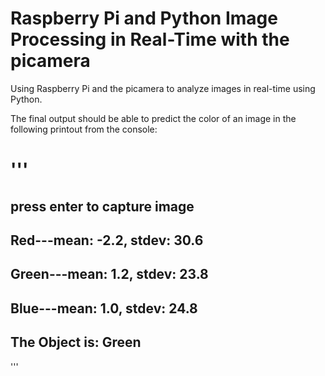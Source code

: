 # Raspberry Pi and Python Image Processing in Real-Time with the picamera
Using Raspberry Pi and the picamera to analyze images in real-time using Python.

The final output should be able to predict the color of an image in the following printout from the console:

'''
===========================
press enter to capture image
-------------------------
Red---mean: -2.2, stdev: 30.6
-------------------------
Green---mean: 1.2, stdev: 23.8
-------------------------
Blue---mean: 1.0, stdev: 24.8
--------------------------
The Object is: Green
--------------------------
'''
